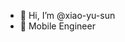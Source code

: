 - 👋 Hi, I’m @xiao-yu-sun
- 👀 Mobile Engineer 

<!---
xiao-yu-sun/xiao-yu-sun is a ✨ special ✨ repository because its `README.md` (this file) appears on your GitHub profile.
You can click the Preview link to take a look at your changes.
--->
